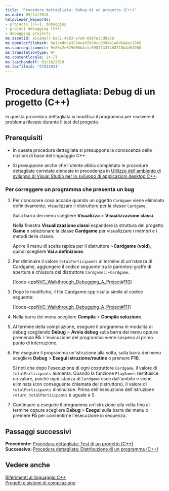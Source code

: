 ```yaml
---
title: 'Procedura dettagliata: Debug di un progetto (C++)'
ms.date: 09/14/2018
helpviewer_keywords:
- projects [C++], debugging
- project debugging [C++]
- debugging projects
ms.assetid: a5cade77-ba51-4b03-a7a0-6897e3cd6a59
ms.openlocfilehash: 0a1ceddca3234ead7d10cc839d41a6d644ec1866
ms.sourcegitcommit: 9e85c2e029d06b4c1c69837437468718b4d54908
ms.translationtype: HT
ms.contentlocale: it-IT
ms.lasthandoff: 03/18/2019
ms.locfileid: "57812031"
---
```

# <a name="walkthrough-debugging-a-project-c"></a>Procedura dettagliata: Debug di un progetto (C++)

In questa procedura dettagliata si modifica il programma per risolvere il problema rilevato durante il test del progetto.

## <a name="prerequisites"></a>Prerequisiti

- In questa procedura dettagliata si presuppone la conoscenza delle nozioni di base del linguaggio C++.

- Si presuppone anche che l'utente abbia completato le procedure dettagliate correlate elencate in precedenza in [Utilizzo dell'ambiente di sviluppo di Visual Studio per lo sviluppo di applicazioni desktop C++](../ide/using-the-visual-studio-ide-for-cpp-desktop-development.md).

### <a name="to-fix-a-program-that-has-a-bug"></a>Per correggere un programma che presenta un bug

1. Per conoscere cosa accade quando un oggetto `Cardgame` viene eliminato definitivamente, visualizzare il distruttore per la classe `Cardgame`.

   Sulla barra dei menu scegliere **Visualizza** > **Visualizzazione classi**.

   Nella finestra **Visualizzazione classi** espandere la struttura del progetto **Game** e selezionare la classe **Cardgame** per visualizzare i membri e i metodi della classe.

   Aprire il menu di scelta rapida per il distruttore **~Cardgame (void)**, quindi scegliere **Vai a definizione**.

1. Per diminuire il valore `totalParticipants` al termine di un'istanza di Cardgame, aggiungere il codice seguente tra le parentesi graffe di apertura e chiusura del distruttore `Cardgame::~Cardgame`.

   [!code-cpp[NVC_Walkthrough_Debugging_A_Project#110](../ide/codesnippet/CPP/walkthrough-debugging-a-project-cpp_1.cpp)]

1. Dopo le modifiche, il file Cardgame.cpp risulta simile al codice seguente:

   [!code-cpp[NVC_Walkthrough_Debugging_A_Project#111](../ide/codesnippet/CPP/walkthrough-debugging-a-project-cpp_2.cpp)]

1. Nella barra dei menu scegliere **Compila** > **Compila soluzione**.

1. Al termine della compilazione, eseguire il programma in modalità di debug scegliendo **Debug** > **Avvia debug** sulla barra dei menu oppure premendo **F5**. L'esecuzione del programma viene sospesa al primo punto di interruzione.

1. Per eseguire il programma un'istruzione alla volta, sulla barra dei menu scegliere **Debug** > **Esegui istruzione/routine** o premere **F10**.

   Si noti che dopo l'esecuzione di ogni costruttore `Cardgame`, il valore di `totalParticipants` aumenta. Quando la funzione `PlayGames` restituisce un valore, poiché ogni istanza di `Cardgame` esce dall'ambito e viene eliminata (con conseguente chiamata del distruttore), il valore di `totalParticipants` diminuisce. Prima dell'esecuzione dell'istruzione `return`, `totalParticipants` è uguale a 0.

1. Continuare a eseguire il programma un'istruzione alla volta fino al termine oppure scegliere **Debug** > **Esegui** sulla barra dei menu o premere **F5** per consentirne l'esecuzione in sequenza.

## <a name="next-steps"></a>Passaggi successivi

**Precedente:** [Procedura dettagliata: Test di un progetto (C++)](../ide/walkthrough-testing-a-project-cpp.md)<br/>
**Successivo:** [Procedura dettagliata: Distribuzione di un programma (C++)](../ide/walkthrough-deploying-your-program-cpp.md)<br/>

## <a name="see-also"></a>Vedere anche

[Riferimenti al linguaggio C++](../cpp/cpp-language-reference.md)<br/>
[Progetti e sistemi di compilazione](../build/projects-and-build-systems-cpp.md)<br/>

